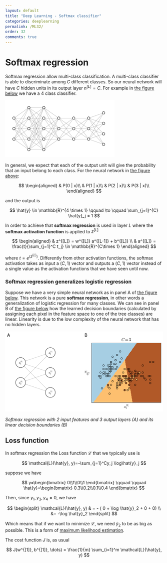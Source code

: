 ```yaml
---
layout: default
title: "Deep Learning - Softmax classifier"
categories: deeplearning
permalink: /ML32/
order: 32
comments: true
---
```


# Softmax regression
Softmax regression allow multi-class classification. A multi-class classifier is able to discriminate among $C$ different classes. So our neural network will have $C$ hidden units in its output layer $n^{[L]}=C$. For example in <a href="#fig:multiclassnn">the figure below</a> we have a 4 class classifier.


    
![png](ML-32-DeepLearningSoftmax_files/ML-32-DeepLearningSoftmax_2_0.png)
    


<i id="fig:multiclassnn"></i>

In general, we expect that each of the output unit will give the probability that an input belong to each class. For the neural network in <a href="#fig:multiclassnn">the figure above</a>:

$$
\begin{aligned}
& P(0 | x)\\
& P(1 | x)\\
& P(2 | x)\\
& P(3 | x)\\
\end{aligned}
$$

and the output is 

$$
\hat{y} \in \mathbb{R}^{4 \times 1} \qquad \to \qquad \sum_{j=1}^{C} \hat{y}_j = 1
$$

In order to achieve that **softmax regression** is used in layer $L$ where the **softmax activation function** is applied to $z^{[L]}$

$$
\begin{aligned}
& z^{[L]} = w^{[L]} a^{[L-1]} + b^{[L]} \\
& a^{[L]} = \frac{t}{\sum_{j=1}^C t_j} \in \mathbb{R}^{C\times 1}
\end{aligned}
$$

where $t=e^{\left(z^{[L]}\right)}$. Differently from other activation functions, the softmax activation takes as input a $(C, 1)$ vector and outputs a $(C, 1)$ vector instead of a single value as the activation functions that we have seen until now.

### Softmax regression generalizes logistic regression
Suppose we have a very simple neural network as in panel A of <a href="#fig:softmaxboundary">the figure below</a>. This network is a pure **softmax regression**, in other words a generalization of logistic regression for many classes. We can see in panel B of <a href="#fig:softmaxboundary">the figure below</a> how the learned decision boundaries (calculated by assigning each pixel in the feature space to one of the tree classes) are linear. Linearity is due to the low complexity of the neural network that has no hidden layers.


    
![png](ML-32-DeepLearningSoftmax_files/ML-32-DeepLearningSoftmax_5_0.png)
    


<i id="fig:softmaxboundary">Softmax regression with 2 input features and 3 output layers (A) and its linear decision boundaries (B)</i>

## Loss function
In softmax regression the Loss function $\mathcal{L}$ that we typically use is 

$$
\mathcal{L}(\hat{y}, y)=-\sum_{j=1}^Cy_j \log\hat{y}_j
$$

suppose we have 

$$
y=\begin{bmatrix}
0\\1\\0\\1
\end{bmatrix} \qquad \qquad \hat{y}=\begin{bmatrix}
0.3\\0.2\\0.1\\0.4
\end{bmatrix}
$$

Then, since $y_1, y_3, y_4 = 0$, we have

$$
\begin{split}
\mathcal{L}(\hat{y}, y) & = - ( 0 + \log \hat{y}_2 + 0 + 0) \\
&= -\log \hat{y}_2
\end{split}
$$

Which means that if we want to minimize $\mathcal{L}$, we need $\hat{y}_2$ to be as big as possible. This is a form of [maximum likelihood estimation](https://en.wikipedia.org/wiki/Maximum_likelihood_estimation).

The cost function $J$ is, as usual

$$
J(w^{[1]}, b^{[1]}, \dots) = \frac{1}{m} \sum_{i=1}^m \mathcal{L}(\hat{y}, y)
$$
